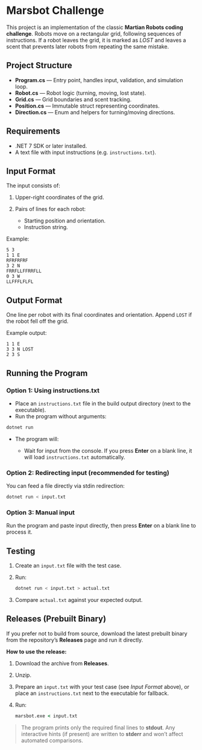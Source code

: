# Marsbot Challenge

This project is an implementation of the classic **Martian Robots coding challenge**. Robots move on a rectangular grid, following sequences of instructions. If a robot leaves the grid, it is marked as _LOST_ and leaves a scent that prevents later robots from repeating the same mistake.

## Project Structure

- **Program.cs** — Entry point, handles input, validation, and simulation loop.
- **Robot.cs** — Robot logic (turning, moving, lost state).
- **Grid.cs** — Grid boundaries and scent tracking.
- **Position.cs** — Immutable struct representing coordinates.
- **Direction.cs** — Enum and helpers for turning/moving directions.

## Requirements

- .NET 7 SDK or later installed.
- A text file with input instructions (e.g. `instructions.txt`).

## Input Format

The input consists of:

1. Upper-right coordinates of the grid.
2. Pairs of lines for each robot:

   - Starting position and orientation.
   - Instruction string.

Example:

```
5 3
1 1 E
RFRFRFRF
3 2 N
FRRFLLFFRRFLL
0 3 W
LLFFFLFLFL
```

## Output Format

One line per robot with its final coordinates and orientation. Append `LOST` if the robot fell off the grid.

Example output:

```
1 1 E
3 3 N LOST
2 3 S
```

## Running the Program

### Option 1: Using instructions.txt

- Place an `instructions.txt` file in the build output directory (next to the executable).
- Run the program without arguments:

```bash
dotnet run
```

- The program will:

  - Wait for input from the console. If you press **Enter** on a blank line, it will load `instructions.txt` automatically.

### Option 2: Redirecting input (recommended for testing)

You can feed a file directly via stdin redirection:

```bash
dotnet run < input.txt
```

### Option 3: Manual input

Run the program and paste input directly, then press **Enter** on a blank line to process it.

## Testing

1. Create an `input.txt` file with the test case.
2. Run:

   ```bash
   dotnet run < input.txt > actual.txt
   ```

3. Compare `actual.txt` against your expected output.

## Releases (Prebuilt Binary)

If you prefer not to build from source, download the latest prebuilt binary from the repository’s **Releases** page and run it directly.

**How to use the release:**

1. Download the archive from **Releases**.
2. Unzip.
3. Prepare an `input.txt` with your test case (see _Input Format_ above), or place an `instructions.txt` next to the executable for fallback.
4. Run:

   ```cmd
   marsbot.exe < input.txt
   ```

> The program prints only the required final lines to **stdout**. Any interactive hints (if present) are written to **stderr** and won’t affect automated comparisons.
